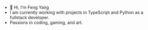 - 👋 Hi, I’m Feng Yang
- I am currently working with projects in TypeScript and Python as a fullstack developer.
- Passions in coding, gaming, and art. 

<!---
Finns841594/Finns841594 is a ✨ special ✨ repository because its `README.md` (this file) appears on your GitHub profile.
You can click the Preview link to take a look at your changes.
--->
